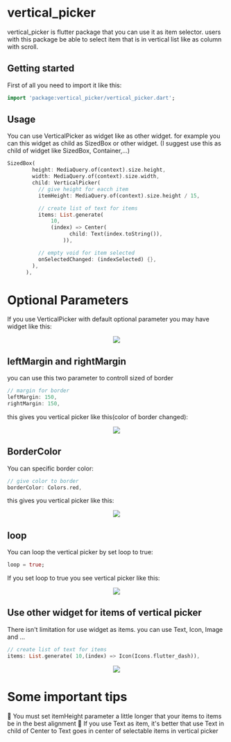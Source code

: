 
# vertical_picker
vertical_picker is flutter package that you can use it as item selector. users with this package be able to select item that is in vertical list like as column with scroll.  

## Getting started
First of all you need to import it like this:
```dart
import 'package:vertical_picker/vertical_picker.dart';
```
## Usage

You can use VerticalPicker as widget like as other widget. for example you can this widget as child as SizedBox or other widget. (I suggest use this as child of widget like SizedBox, Container,...)

```dart
SizedBox(
        height: MediaQuery.of(context).size.height,
        width: MediaQuery.of(context).size.width,
        child: VerticalPicker(
          // give height for eacch item
          itemHeight: MediaQuery.of(context).size.height / 15,

          // create list of text for items
          items: List.generate(
              10,
              (index) => Center(
                    child: Text(index.toString()),
                  )),

          // empty void for item selected
          onSelectedChanged: (indexSelected) {},
        ),
      ),
```
# Optional Parameters

If you use VerticalPicker with default optional parameter you may have widget like this:
<p align="center">
  <img src=https://github.com/SajadRahimi1/vertical-picker/raw/main/screenshots/without_margin.png />
</p>

## leftMargin and rightMargin
you can use this two parameter to controll sized of border
```dart
// margin for border
leftMargin: 150,
rightMargin: 150,
```
this gives you vertical picker like this(color of border changed):
<p align="center">
  <img src=https://github.com/SajadRahimi1/vertical-picker/raw/main/screenshots/example.png />
</p>

## BorderColor
You can specific border color:
```dart
// give color to border
borderColor: Colors.red,
```
this gives you vertical picker like this:
<p align="center">
  <img src=https://github.com/SajadRahimi1/vertical-picker/raw/main/screenshots/example.png />
</p>

## loop
You can loop the vertical picker by set loop to true:
```dart
loop = true;
```

If you set loop to true you see vertical picker like this:
<p align="center">
  <img src=https://github.com/SajadRahimi1/vertical-picker/raw/main/screenshots/loop.png />
</p>

## Use other widget for items of vertical picker
There isn't limitation for use widget as items. you can use Text, Icon, Image and ...

```dart
// create list of text for items
items: List.generate( 10,(index) => Icon(Icons.flutter_dash)),
```
<p align="center">
  <img src=https://github.com/SajadRahimi1/vertical-picker/raw/main/screenshots/use_icon.png />
</p>

# Some important tips
🔴 You must set itemHeight parameter a little longer that your items to items be in the best alignment
🔴 If you use Text as item, it's better that use Text in child of Center to Text goes in center of selectable items in vertical picker
 


